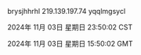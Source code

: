 brysjhhrhl 219.139.197.74 yqqlmgsycl

2024年 11月 03日 星期日 23:50:02 CST

2024年 11月 03日 星期日 15:50:02 GMT
